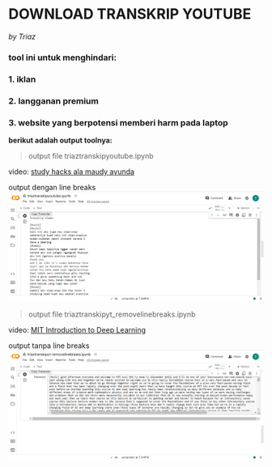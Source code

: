 # DOWNLOAD TRANSKRIP YOUTUBE 
_by Triaz_
### tool ini untuk menghindari:
### 1. iklan 
### 2. langganan premium
### 3. website yang berpotensi memberi harm pada laptop


  
  **berikut adalah output toolnya:**
> output file triaztranskipyoutube.ipynb

video: [study hacks ala maudy ayunda](https://www.youtube.com/watch?v=OIa5zbXbiqo)
  
  output dengan line breaks
![dengan line breaks](https://github.com/triasnugra/transkripyoutube/blob/main/assets/maudytranskrip.png)


  
> output file triaztranskipyt_removelinebreaks.ipynb

video: [MIT Introduction to Deep Learning](https://www.youtube.com/watch?v=ErnWZxJovaM)
  
  output tanpa line breaks
![tanpa line breaks](https://github.com/triasnugra/transkripyoutube/blob/main/assets/mittranskrip.png)
